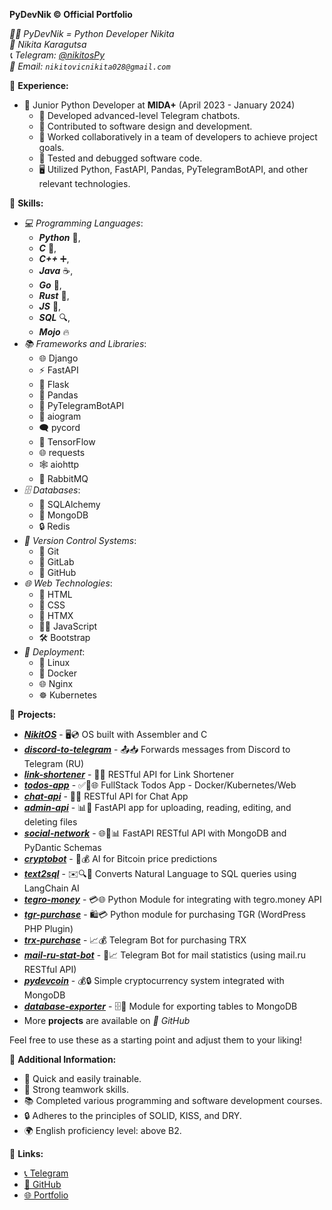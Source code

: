 **PyDevNik © Official Portfolio**

_👨‍💻 PyDevNik = Python Developer Nikita_  
_👤 Nikita Karagutsa_  
_📞 Telegram: [@nikitosPy](https://t.me/nikitosPy)_  
_📧 Email: `nikitovicnikita028@gmail.com`_

🔧 **Experience:**

- 💼 Junior Python Developer at **MIDA+** (April 2023 - January 2024)
  - 🤖 Developed advanced-level Telegram chatbots.
  - 🔨 Contributed to software design and development.
  - 👥 Worked collaboratively in a team of developers to achieve project goals.
  - 🐞 Tested and debugged software code.
  - 🖥️ Utilized Python, FastAPI, Pandas, PyTelegramBotAPI, and other relevant technologies.

🔧 **Skills:**

- _💻 Programming Languages_:
  - **_Python_** 🐍,
  - **_C_** 🏅,
  - **_C++_** ➕,
  - **_Java_** ☕,
  - **_Go_** 📇,
  - **_Rust_** 🦀,
  - **_JS_** 🌟,
  - **_SQL_** 🔍,
  - **_Mojo_** 🔥
- _📚 Frameworks and Libraries_:
  - 🌐 Django
  - ⚡ FastAPI
  - 🔗 Flask
  - 🐼 Pandas
  - 🤖 PyTelegramBotAPI
  - 💬 aiogram
  - 🗨 pycord
  - 🧠 TensorFlow
  - 🌐 requests
  - 🕸️ aiohttp
  - 🐰 RabbitMQ
- _🗄️ Databases_:
  - 💽 SQLAlchemy
  - 🍃 MongoDB
  - 🔒 Redis
- _📂 Version Control Systems_:
  - 🌲 Git
  - 🦊 GitLab
  - 🐙 GitHub
- _🌐 Web Technologies_:
  - 📃 HTML
  - 🎨 CSS
  - 📡 HTMX
  - ✍🏻 JavaScript
  - 🛠️ Bootstrap
- _🚀 Deployment_:
  - 🐧 Linux
  - 🐳 Docker
  - 🌐 Nginx
  - ☸️ Kubernetes

🔧 **Projects:**

- **_[NikitOS](https://github.com/PyDevNik/NikitOS)_** - 🖥️💿 OS built with Assembler and C
- **_[discord-to-telegram](https://github.com/PyDevNik/discord-to-telegram)_** - 📤📥 Forwards messages from Discord to Telegram (RU)
- **_[link-shortener](https://github.com/PyDevNik/link-shortener)_** - 🔗🌐 RESTful API for Link Shortener
- **_[todos-app](https://github.com/PyDevNik/todos-app)_** - ✅📝🌐 FullStack Todos App - Docker/Kubernetes/Web
- **_[chat-api](https://github.com/PyDevNik/chat-api)_** - 💬🌐 RESTful API for Chat App
- **_[admin-api](https://github.com/PyDevNik/admin-api)_** - 📊📂 FastAPI app for uploading, reading, editing, and deleting files
- **_[social-network](https://github.com/PyDevNik/social-network)_** - 🌐🤝📊 FastAPI RESTful API with MongoDB and PyDantic Schemas
- **_[cryptobot](https://github.com/PyDevNik/cryptobot)_** - 🤖💰 AI for Bitcoin price predictions
- **_[text2sql](https://github.com/PyDevNik/text2sql)_** - ✉️🔍💼 Converts Natural Language to SQL queries using LangChain AI
- **_[tegro-money](https://github.com/PyDevNik/tegro-money)_** - 💳🌐 Python Module for integrating with tegro.money API
- **_[tgr-purchase](https://github.com/PyDevNik/tgr-purchase)_** - 🛍️💳 Python module for purchasing TGR (WordPress PHP Plugin)
- **_[trx-purchase](https://github.com/PyDevNik/trx-purchase)_** - 📈💰 Telegram Bot for purchasing TRX
- **_[mail-ru-stat-bot](https://github.com/PyDevNik/mail-ru-stat-bot)_** - 📮📈 Telegram Bot for mail statistics (using mail.ru RESTful API)
- **_[pydevcoin](https://github.com/PyDevNik/pydevcoin)_** - 💰🔒 Simple cryptocurrency system integrated with MongoDB
- **_[database-exporter](https://github.com/PyDevNik/database-exporter)_** - 🗄️💾 Module for exporting tables to MongoDB
- More **projects** are available on _🐙 GitHub_

Feel free to use these as a starting point and adjust them to your liking!

🔧 **Additional Information:**

- 🎯 Quick and easily trainable.
- 👥 Strong teamwork skills.
- 📚 Completed various programming and software development courses.
- 🔒 Adheres to the principles of SOLID, KISS, and DRY.
- 🌍 English proficiency level: above B2.

🔗 **Links:**

- [📞 Telegram](https://t.me/nikitosPy)
- [🐙 GitHub](https://github.com/PyDevNik)
- [🌐 Portfolio](https://PyDevNik.github.io)
